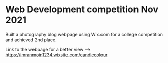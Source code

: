 # Web Development competition Nov 2021
Built a photography blog webpage using Wix.com for a college competition and achieved 2nd place.

Link to the webpage for a better view --> https://imranmoin1234.wixsite.com/candlecolour
